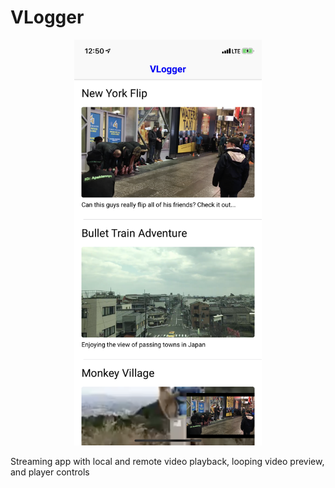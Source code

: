 # VLogger


<p align="center"> <img src="/Images/1.PNG" width="300"> </p>

Streaming app with local and remote video playback, looping video preview, and player controls
